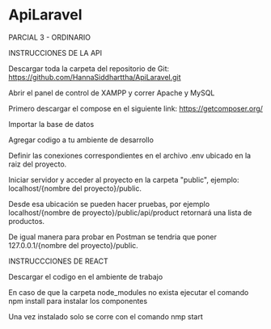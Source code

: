 # ApiLaravel

PARCIAL 3 - ORDINARIO

INSTRUCCIONES DE LA API

Descargar toda la carpeta del repositorio de Git:
https://github.com/HannaSiddharttha/ApiLaravel.git

Abrir el panel de control de XAMPP y correr Apache y MySQL

Primero descargar el compose en el siguiente link:
https://getcomposer.org/

Importar la base de datos

Agregar codigo a tu ambiente de desarrollo

Definir las conexiones correspondientes en el archivo .env ubicado en la raiz del proyecto.

Iniciar servidor y acceder al proyecto en la carpeta "public", ejemplo: localhost/{nombre del proyecto}/public.

Desde esa ubicación se pueden hacer pruebas, por ejemplo localhost/{nombre de proyecto}/public/api/product retornará
una lista de productos.

De igual manera para probar en Postman se tendria que poner 127.0.0.1/{nombre del proyecto}/public.

INSTRUCCCIONES DE REACT

Descargar el codigo en el ambiente de trabajo

En caso de que la carpeta node_modules no exista ejecutar el comando npm install para instalar los componentes

Una vez instalado solo se corre con el comando nmp start
